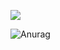 
![](http://antzuhl.cn:4000/get/@aLiqunKit)

![Anurag](https://github-readme-stats.vercel.app/api?username=LiqunKit&show_icons=true)
